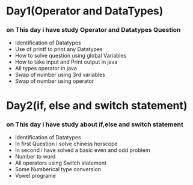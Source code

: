 <h1>Day1(Operator and DataTypes)</h1>
<h3>on This day i have study Operator and Datatypes Question</h3>
<ul><li>Identification of Datatypes</li>
    <li>Use of printf to print any Datatypes</li>
    <li>How to solve question using global Variables</li>
    <li>How to take input and Print output in java</li>
    <li>All types operator in java</li>
    <li>Swap of number using 3rd variables</li>
    <li>Swap of number using operator</li>
 </ul>
 <h1>Day2(if, else and switch statement)</h1>
 <h3>on This day i have study about if,else and switch statement</h3>
 <ul><li>Identification of Datatypes</li>
    <li>In first Question i solve chiness horscope</li>
    <li>In second i have solved a basic even and odd problem</li>
    <li>Number to word </li>
    <li>All operators using Switch statement</li>
    <li>Some Numberical type conversion</li>
    <li>Vowel programe</li>
 </ul>
 
